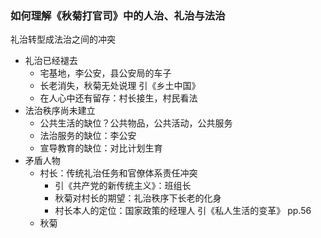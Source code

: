 ### 如何理解《秋菊打官司》中的人治、礼治与法治

礼治转型成法治之间的冲突
- 礼治已经褪去
    - 宅基地，李公安，县公安局的车子
    - 长老消失，秋菊无处说理 引《乡土中国》
    - 在人心中还有留存：村长接生，村民看法
- 法治秩序尚未建立
    - 公共生活的缺位？公共物品，公共活动，公共服务
    - 法治服务的缺位：李公安
    - 宣导教育的缺位：对比计划生育
- 矛盾人物
    - 村长：传统礼治任务和官僚体系责任冲突
        - 引《共产党的新传统主义》：班组长
        - 秋菊对村长的期望：礼治秩序下长老的化身
        - 村长本人的定位：国家政策的经理人 引《私人生活的变革》 pp.56   
    - 秋菊     
